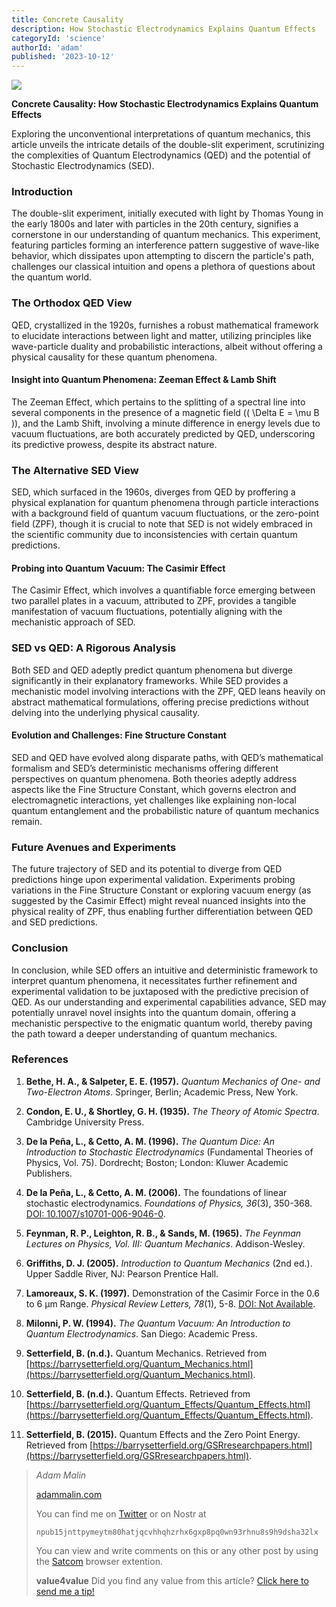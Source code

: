 ```yaml
---
title: Concrete Causality
description: How Stochastic Electrodynamics Explains Quantum Effects
categoryId: 'science'
authorId: 'adam'
published: '2023-10-12'
---
```


![](https://image.nostr.build/4a3273694053e45a706afef62706d9c8519e0fec30a55d81a917536956de1d55.jpg)

**Concrete Causality: How Stochastic Electrodynamics Explains Quantum Effects**

Exploring the unconventional interpretations of quantum mechanics, this article unveils the intricate details of the double-slit experiment, scrutinizing the complexities of Quantum Electrodynamics (QED) and the potential of Stochastic Electrodynamics (SED).

### Introduction

The double-slit experiment, initially executed with light by Thomas Young in the early 1800s and later with particles in the 20th century, signifies a cornerstone in our understanding of quantum mechanics. This experiment, featuring particles forming an interference pattern suggestive of wave-like behavior, which dissipates upon attempting to discern the particle's path, challenges our classical intuition and opens a plethora of questions about the quantum world.

### The Orthodox QED View

QED, crystallized in the 1920s, furnishes a robust mathematical framework to elucidate interactions between light and matter, utilizing principles like wave-particle duality and probabilistic interactions, albeit without offering a physical causality for these quantum phenomena.

#### Insight into Quantum Phenomena: Zeeman Effect & Lamb Shift

The Zeeman Effect, which pertains to the splitting of a spectral line into several components in the presence of a magnetic field (\( \Delta E = \mu B \)), and the Lamb Shift, involving a minute difference in energy levels due to vacuum fluctuations, are both accurately predicted by QED, underscoring its predictive prowess, despite its abstract nature.

### The Alternative SED View

SED, which surfaced in the 1960s, diverges from QED by proffering a physical explanation for quantum phenomena through particle interactions with a background field of quantum vacuum fluctuations, or the zero-point field (ZPF), though it is crucial to note that SED is not widely embraced in the scientific community due to inconsistencies with certain quantum predictions.

#### Probing into Quantum Vacuum: The Casimir Effect

The Casimir Effect, which involves a quantifiable force emerging between two parallel plates in a vacuum, attributed to ZPF, provides a tangible manifestation of vacuum fluctuations, potentially aligning with the mechanistic approach of SED.

### SED vs QED: A Rigorous Analysis

Both SED and QED adeptly predict quantum phenomena but diverge significantly in their explanatory frameworks. While SED provides a mechanistic model involving interactions with the ZPF, QED leans heavily on abstract mathematical formulations, offering precise predictions without delving into the underlying physical causality.

#### Evolution and Challenges: Fine Structure Constant

SED and QED have evolved along disparate paths, with QED’s mathematical formalism and SED’s deterministic mechanisms offering different perspectives on quantum phenomena. Both theories adeptly address aspects like the Fine Structure Constant, which governs electron and electromagnetic interactions, yet challenges like explaining non-local quantum entanglement and the probabilistic nature of quantum mechanics remain.

### Future Avenues and Experiments

The future trajectory of SED and its potential to diverge from QED predictions hinge upon experimental validation. Experiments probing variations in the Fine Structure Constant or exploring vacuum energy (as suggested by the Casimir Effect) might reveal nuanced insights into the physical reality of ZPF, thus enabling further differentiation between QED and SED predictions.

### Conclusion

In conclusion, while SED offers an intuitive and deterministic framework to interpret quantum phenomena, it necessitates further refinement and experimental validation to be juxtaposed with the predictive precision of QED. As our understanding and experimental capabilities advance, SED may potentially unravel novel insights into the quantum domain, offering a mechanistic perspective to the enigmatic quantum world, thereby paving the path toward a deeper understanding of quantum mechanics.

### References

1. **Bethe, H. A., & Salpeter, E. E. (1957).** _Quantum Mechanics of One- and Two-Electron Atoms_. Springer, Berlin; Academic Press, New York.

2. **Condon, E. U., & Shortley, G. H. (1935).** _The Theory of Atomic Spectra_. Cambridge University Press.

3. **De la Peña, L., & Cetto, A. M. (1996).** _The Quantum Dice: An Introduction to Stochastic Electrodynamics_ (Fundamental Theories of Physics, Vol. 75). Dordrecht; Boston; London: Kluwer Academic Publishers.

4. **De la Peña, L., & Cetto, A. M. (2006).** The foundations of linear stochastic electrodynamics. _Foundations of Physics, 36_(3), 350-368. [DOI: 10.1007/s10701-006-9046-0](https://doi.org/10.1007/s10701-006-9046-0).

5. **Feynman, R. P., Leighton, R. B., & Sands, M. (1965).** _The Feynman Lectures on Physics, Vol. III: Quantum Mechanics_. Addison-Wesley.

6. **Griffiths, D. J. (2005).** _Introduction to Quantum Mechanics_ (2nd ed.). Upper Saddle River, NJ: Pearson Prentice Hall.

7. **Lamoreaux, S. K. (1997).** Demonstration of the Casimir Force in the 0.6 to 6 μm Range. _Physical Review Letters, 78_(1), 5-8. [DOI: Not Available](https://link.aps.org/doi/10.1103/PhysRevLett.78.5).

8. **Milonni, P. W. (1994).** _The Quantum Vacuum: An Introduction to Quantum Electrodynamics_. San Diego: Academic Press.

9. **Setterfield, B. (n.d.).** Quantum Mechanics. Retrieved from [https://barrysetterfield.org/Quantum_Mechanics.html](https://barrysetterfield.org/Quantum_Mechanics.html).

10. **Setterfield, B. (n.d.).** Quantum Effects. Retrieved from [https://barrysetterfield.org/Quantum_Effects/Quantum_Effects.html](https://barrysetterfield.org/Quantum_Effects/Quantum_Effects.html).

11. **Setterfield, B. (2015).** Quantum Effects and the Zero Point Energy. Retrieved from [https://barrysetterfield.org/GSRresearchpapers.html](https://barrysetterfield.org/GSRresearchpapers.html).





> *Adam Malin*
> 
> [adammalin.com](https://adammalin.com)
> 
> You can find me on [Twitter](https://twitter.com/thePR0M3TH3AN) or on Nostr at
> 
> `npub15jnttpymeytm80hatjqcvhhqhzrhx6gxp8pq0wn93rhnu8s9h9dsha32lx`
>
> You can view and write comments on this or any other post by using the [Satcom](https://github.com/jinglescode/web-content-conversation) browser extention.
>
> **value4value**
> Did you find any value from this article? [Click here to send me a tip!](https://adammalin.com/tip)
